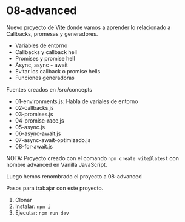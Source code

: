 # 08-advanced

Nuevo proyecto de Vite donde vamos a aprender lo relacionado a Callbacks, promesas y generadores.

- Variables de entorno
- Callbacks y callback hell
- Promises y promise hell
- Async, async - await
- Evitar los callback o promise hells
- Funciones generadoras

Fuentes creados en /src/concepts

- 01-environments.js: Habla de variales de entorno
- 02-callbacks.js
- 03-promises.js
- 04-promise-race.js
- 05-async.js
- 06-async-await.js
- 07-async-await-optimizado.js
- 08-for-await.js

NOTA: Proyecto creado con el comando `npm create vite@latest` con nombre advanced en Vanilla JavaScript.

Luego hemos renombrado el proyecto a 08-advanced

Pasos para trabajar con este proyecto.

1. Clonar
2. Instalar: `npm i`
3. Ejecutar: `npm run dev`
